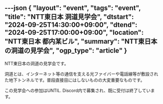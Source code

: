 ---json
{
    "layout": "event",
    "tags": "event",
    "title": "NTT東日本 洞道見学会",
    "dtstart": "2024-09-25T14:30:00+09:00",
    "dtend": "2024-09-25T17:00:00+09:00",
    "location": "NTT東日本 都内某ビル",
    "summary": "NTT東日本の洞道の見学会",
    "ogp_type": "article"
}
---

NTT東日本の洞道の見学会です。


洞道とは、インターネット等の通信を支える光ファイバーや電話線等が敷設された地下トンネルです。普段直接目にはしないものの大変重要なものです。

この見学会への参加はUNTIL. Discord内で募集され、既に受付は終了しています。